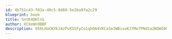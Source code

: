 ```yaml
---
id: 4b751c43-f83a-48c5-8d60-5e2ba9fa2c29
blueprint: book
title: SntK4OHlnS
author: XCXeWn9BBF
description: 956LHaCKXkJ4zPvKSSFyCo1qhOA4VKCoSe2WBivoKJ7Mo7PNd2a2NQWI0PKe37bVbvnCdxptoDzuuIrRi1k76XntUTT0AVrcmVXe
---
```

